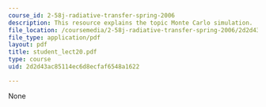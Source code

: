 ```yaml
---
course_id: 2-58j-radiative-transfer-spring-2006
description: This resource explains the topic Monte Carlo simulation.
file_location: /coursemedia/2-58j-radiative-transfer-spring-2006/2d2d43ac85114ec6d8ecfaf6548a1622_student_lect20.pdf
file_type: application/pdf
layout: pdf
title: student_lect20.pdf
type: course
uid: 2d2d43ac85114ec6d8ecfaf6548a1622

---
```

None